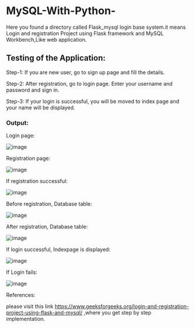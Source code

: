 # MySQL-With-Python-

Here you found a directory called Flask_mysql login base system.it means Login and registration Project using Flask framework and MySQL Workbench,Like web application.

## Testing of the Application:

Step-1: If you are new user, go to sign up page and fill the details.

Step-2: After registration, go to login page. Enter your username and password and sign in.

Step-3: If your login is successful, you will be moved to index page and your name will be displayed.

### Output:

Login page:

![image](https://user-images.githubusercontent.com/76062756/139819432-acdcac97-f9f9-47b9-b027-177c3787b406.png)



Registration page:

![image](https://user-images.githubusercontent.com/76062756/139819470-ca778012-d581-4d7b-a636-036f33a00411.png)

If registration successful:

![image](https://user-images.githubusercontent.com/76062756/139819533-d6bef868-6ed5-4b49-bbb1-eb2268d696ff.png)


Before registration, Database table:

![image](https://user-images.githubusercontent.com/76062756/139819588-8d849303-c1c3-4085-8dc8-1477c2d8ee6c.png)


After registration, Database table:


![image](https://user-images.githubusercontent.com/76062756/139819716-3e211e6d-90d9-4edb-9cb3-0a11931dcc10.png)


If login successful, Indexpage is displayed:


![image](https://user-images.githubusercontent.com/76062756/139820208-1f3ea44f-0d10-4f38-b846-0a0b142fc1e9.png)


If Login fails:


![image](https://user-images.githubusercontent.com/76062756/139820380-2ec26b11-59a8-4c2d-bcbd-05b9869416fb.png)


References:

please visit this link https://www.geeksforgeeks.org/login-and-registration-project-using-flask-and-mysql/ ,where you get step by step implementation.


